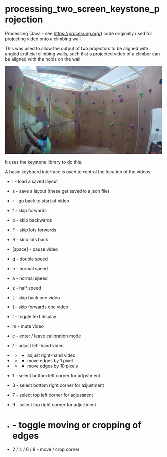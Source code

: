 # processing_two_screen_keystone_projection
Processing (Java - see https://processing.org/) code originally used for projecting video onto a climbing wall.

This was used to allow the output of two projectors to be aligned with angled artificial climbing walls, such that a projected video of a climber can be aligned with the holds on the wall.

![Example](/example.png)

It uses the keystone library to do this.

A basic keyboard interface is used to control the location of the videos:

* l - load a saved layout
* s - save a layout (these get saved to a json file)
* r - go back to start of video
* f - skip forwards
* b - skip backwards
* F - skip lots forwards
* B - skip lots back
* [space] - pause video
* q - double speed
* n - normal speed
* a - normal speed
* z - half speed
* [ - skip back one video
* ] - skip forwards one video
* t - toggle text display
* m - mute video

* c - enter / leave calibration mode
* / - adjust left-hand video
* * - adjust right-hand video
* - - move edges by 1 pixel
* + - move edges by 10 pixels
* 1 - select bottom left corner for adjustment
* 3 - select bottom right corner for adjustment
* 7 - select top left corner for adjustment
* 9 - select top right corner for adjustment
* # - toggle moving or cropping of edges
* 2 / 4 / 6 / 8 - move / crop corner


